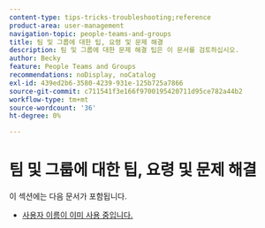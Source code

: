```yaml
---
content-type: tips-tricks-troubleshooting;reference
product-area: user-management
navigation-topic: people-teams-and-groups
title: 팀 및 그룹에 대한 팁, 요령 및 문제 해결
description: 팀 및 그룹에 대한 문제 해결 팁은 이 문서를 검토하십시오.
author: Becky
feature: People Teams and Groups
recommendations: noDisplay, noCatalog
exl-id: 439ed2b6-3580-4239-931e-125b725a7866
source-git-commit: c711541f3e166f9700195420711d95ce782a44b2
workflow-type: tm+mt
source-wordcount: '36'
ht-degree: 0%

---
```


# 팀 및 그룹에 대한 팁, 요령 및 문제 해결

이 섹션에는 다음 문서가 포함됩니다.

* [사용자 이름이 이미 사용 중입니다.](../../people-teams-and-groups/tips-tricks-and-troubleshooting/username-already-in-use.md)
